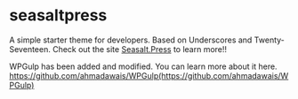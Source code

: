 # seasaltpress
A simple starter theme for developers.
Based on Underscores and Twenty-Seventeen.
Check out the site [Seasalt.Press](http://seasalt.press) to learn more!!

WPGulp has been added and modified. You can learn more about it here. https://github.com/ahmadawais/WPGulp(https://github.com/ahmadawais/WPGulp)

